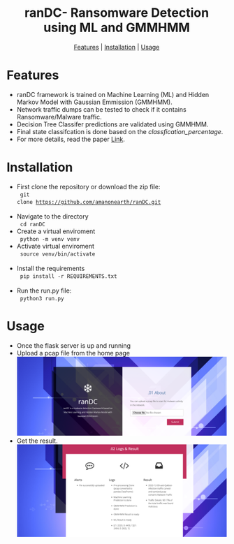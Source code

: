 <h1 align="center">ranDC- Ransomware Detection using ML and GMMHMM</h1>
<p align="center">
  <a href="#features">Features</a> |
  <a href="#installation">Installation</a> |
  <a href="#usage">Usage</a> 
</p>

# Features

- ranDC framework is trained on Machine Learning (ML) and Hidden Markov Model with Gaussian Emmission (GMMHMM).
- Network traffic dumps can be tested to check if it contains Ransomware/Malware traffic.
- Decision Tree Classifer predictions are validated using GMMHMM.
- Final state classifcation is done based on the <i>classfication_percentage</i>.
- For more details, read the paper <a href="#">Link</a>.

# Installation
- First clone the repository or download the zip file: <br>
<code> git clone https://github.com/amanonearth/ranDC.git </code><br>
- Navigate to the directory<br>
<code> cd ranDC </code><br>
- Create a virtual enviroment<br>
<code> python -m venv venv </code> <br>
- Activate virtual enviroment<br>
<code> source venv/bin/activate </code> <br>
- Install the requirements <br>
<code> pip install -r REQUIREMENTS.txt </code> <br>
- Run the run.py file: <br>
<code> python3 run.py </code>

# Usage
- Once the flask server is up and running<br>
- Upload a pcap file from the home page<br>
<img src="images/upload.png" alt="upload-image"></a>
- Get the result.<br>
<img src="images/result.png" alt="result-image"></a>
